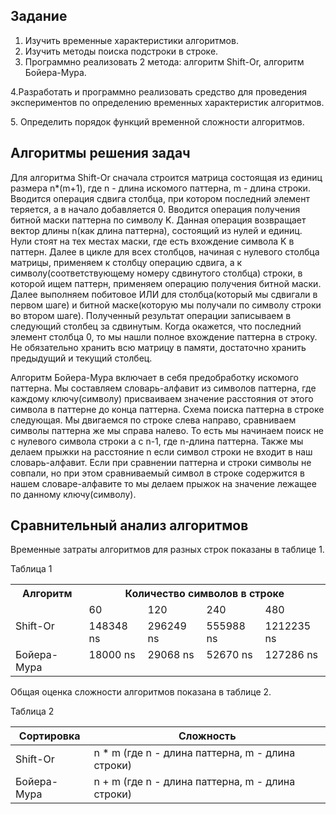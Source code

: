 ## Задание

1. Изучить временные характеристики алгоритмов.
2. Изучить методы поиска подстроки в строке.
3. Программно реализовать 2 метода: алгоритм Shift-Or, алгоритм Бойера-Мура.

4\.Разработать и программно реализовать средство для проведения экспериментов по определению временных характеристик алгоритмов.

5\. Определить порядок функций временной сложности алгоритмов.

## Алгоритмы решения задач

Для алгоритма Shift-Or сначала строится матрица состоящая из единиц размера n\*(m+1), где n - длина искомого паттерна, m - длина строки. Вводится операция сдвига столбца, при котором последний элемент теряется, а в начало добавляется 0. Вводится операция получения битной маски паттерна по символу K. Данная операция возвращает вектор длины n(как длина паттерна), состоящий из нулей и единиц. Нули стоят на тех местах маски, где есть вхождение символа K в паттерн. Далее в цикле для всех столбцов, начиная с нулевого столбца матрицы, применяем к столбцу операцию сдвига, а к символу(соответствующему номеру сдвинутого столбца) строки, в которой ищем паттерн, применяем операцию получения битной маски. Далее выполняем побитовое ИЛИ для столбца(который мы сдвигали в первом шаге) и битной маске(которую мы получали по символу строки во втором шаге). Полученный результат операции записываем в следующий столбец за сдвинутым. Когда окажется, что последний элемент столбца 0, то мы нашли полное вхождение паттерна в строку. Не обязательно хранить всю матрицу в памяти, достаточно хранить предыдущий и текущий столбец.

Алгоритм Бойера-Мура включает в себя предобработку искомого паттерна. Мы составляем словарь-алфавит из символов паттерна, где каждому ключу(символу) присваиваем значение расстояния от этого символа в паттерне до конца паттерна. Схема поиска паттерна в строке следующая. Мы двигаемся по строке слева направо, сравниваем символы паттерна же мы справа налево. То есть мы начинаем поиск не с нулевого символа строки а с n-1, где n-длина паттерна. Также мы делаем прыжки на расстояние n если символ строки не входит в наш словарь-алфавит. Если при сравнении паттерна и строки символы не совпали, но при этом сравниваемый символ в строке содержится в нашем словаре-алфавите то мы делаем прыжок на значение лежащее по данному ключу(символу).

## Сравнительный анализ алгоритмов

Временные затраты алгоритмов для разных строк показаны в таблице 1.

Таблица 1



<table><tr><th colspan="1" rowspan="2" valign="top">Алгоритм</td><th colspan="4" valign="top">Количество символов в строке</td></tr>
<tr></td><td colspan="1" valign="top">60</td><td colspan="1" valign="top">120</td><td colspan="1" valign="top">240</td><td colspan="1" valign="top">480</td></tr>
<tr><td colspan="1" valign="top">Shift-Or</td><td colspan="1" valign="top">148348 ns</td><td colspan="1" valign="top">296249 ns</td><td colspan="1" valign="top">555988 ns</td><td colspan="1" valign="top">1212235 ns</td></tr>
<tr><td colspan="1">Бойера-Мура</td><td colspan="1" valign="top">18000 ns</td><td colspan="1" valign="top">29068 ns</td><td colspan="1" valign="top">52670 ns</td><td colspan="1" valign="top">127286 ns</td></tr>
</table>

Общая оценка сложности алгоритмов показана в таблице 2.

Таблица 2



|Сортировка|Сложность|
| - | - |
|Shift-Or|n \* m (где n - длина паттерна, m - длина строки)|
|Бойера-Мура|n + m (где n - длина паттерна, m - длина строки)|
